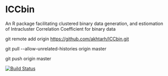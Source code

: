 # ICCbin
An R package facilitating clustered binary data generation, and estiomation of Intracluster Correlation Coefficient for binary data

git remote add origin https://github.com/akhtarh/ICCbin.git

git pull --allow-unrelated-histories origin master

git push origin master

[![Build Status](https://travis-ci.org/akhtarh/ICCbin.svg?branch=master)](https://travis-ci.org/akhtarh/ICCbin)

